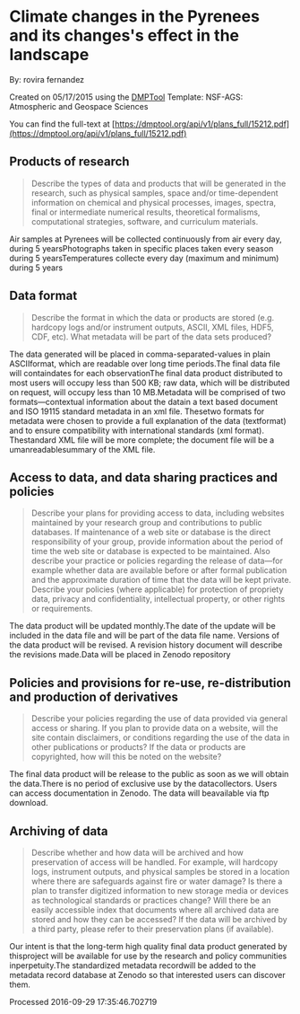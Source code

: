 # Climate changes in the Pyrenees and its changes's effect in the landscape

By: rovira fernandez

Created on 05/17/2015 using the [DMPTool](https://dmp.cdlib.org/) Template: NSF-AGS: Atmospheric and Geospace Sciences

You can find the full-text at [https://dmptool.org/api/v1/plans_full/15212.pdf](https://dmptool.org/api/v1/plans_full/15212.pdf) 

## Products of research

> Describe the types of data and products that will be generated in the research, such as physical samples, space and/or time-dependent information on chemical and physical processes, images, spectra, final or intermediate numerical results, theoretical formalisms, computational strategies, software, and curriculum materials.

Air samples at Pyrenees will be collected continuously from air every day, during 5 yearsPhotographs taken in specific places taken every season during 5 yearsTemperatures collecte every day (maximum and minimum) during 5 years

## Data format

> Describe the format in which the data or products are stored (e.g. hardcopy logs and/or instrument outputs, ASCII, XML files, HDF5, CDF, etc). What metadata will be part of the data sets produced?

The data generated will be placed in comma-separated-values in plain ASCIIformat, which are readable over long time periods.The final data file will containdates for each observationThe final data product distributed to most users will occupy less than 500 KB; raw data, which will be distributed on request, will occupy less than 10 MB.Metadata will be comprised of two formats&mdash;contextual information about the datain a text based document and ISO 19115 standard metadata in an xml file. Thesetwo formats for metadata were chosen to provide a full explanation of the data (textformat) and to ensure compatibility with international standards (xml format). Thestandard XML file will be more complete; the document file will be a umanreadablesummary of the XML file.

## Access to data, and data sharing practices and policies

> Describe your plans for providing access to data, including websites maintained by your research group and contributions to public databases. If maintenance of a web site or database is the direct responsibility of your group, provide information about the period of time the web site or database is expected to be maintained. Also describe your practice or policies regarding the release of data&#8212;for example whether data are available before or after formal publication and the approximate duration of time that the data will be kept private. Describe your policies (where applicable) for protection of propriety data, privacy and confidentiality, intellectual property, or other rights or requirements.

The data product will be updated monthly.The date of the update will be included in the data file and will be part of the data file name. Versions of the data product will be revised. A revision history document will describe the revisions made.Data will be placed in Zenodo repository

## Policies and provisions for re-use, re-distribution and production of derivatives

> Describe your policies regarding the use of data provided via general access or sharing. If you plan to provide data on a website, will the site contain disclaimers, or conditions regarding the use of the data in other publications or products? If the data or products are copyrighted, how will this be noted on the website?

The final data product will be release to the public as soon as we will obtain the data.There is no period of exclusive use by the datacollectors. Users can access documentation in Zenodo. The data will beavailable via ftp download.

## Archiving of data

> Describe whether and how data will be archived and how preservation of access will be handled. For example, will hardcopy logs, instrument outputs, and physical samples be stored in a location where there are safeguards against fire or water damage? Is there a plan to transfer digitized information to new storage media or devices as technological standards or practices change? Will there be an easily accessible index that documents where all archived data are stored and how they can be accessed? If the data will be archived by a third party, please refer to their preservation plans (if available).

Our intent is that the long-term high quality final data product generated by thisproject will be available for use by the research and policy communities inperpetuity.The standardized metadata recordwill be added to the metadata record database at Zenodo so that interested users can discover them. 

Processed 2016-09-29 17:35:46.702719
